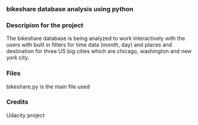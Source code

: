 ### bikeshare database analysis using python

### Descripion for the project
The bikeshare database is being analyzed to work interactively with the users with built in filters for time data (month, day) and places and destination for three US big cities which are chicago, washington and new york city.

### Files
bikeshare.py is the main file used

### Credits
Udacity project

